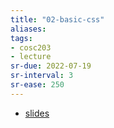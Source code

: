 ```yaml
---
title: "02-basic-css"
aliases: 
tags: 
- cosc203
- lecture
sr-due: 2022-07-19
sr-interval: 3
sr-ease: 250
---
```


- [slides](https://blackboard.otago.ac.nz/bbcswebdav/pid-2963251-dt-content-rid-18931782_1/courses/COSC203_S2DNI_2022/COSC203_lecture2%281%29.pdf)

